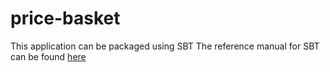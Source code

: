 # price-basket

This application can be packaged using SBT
The reference manual for SBT can be found [here](https://www.scala-sbt.org/1.x/docs/index.html)
